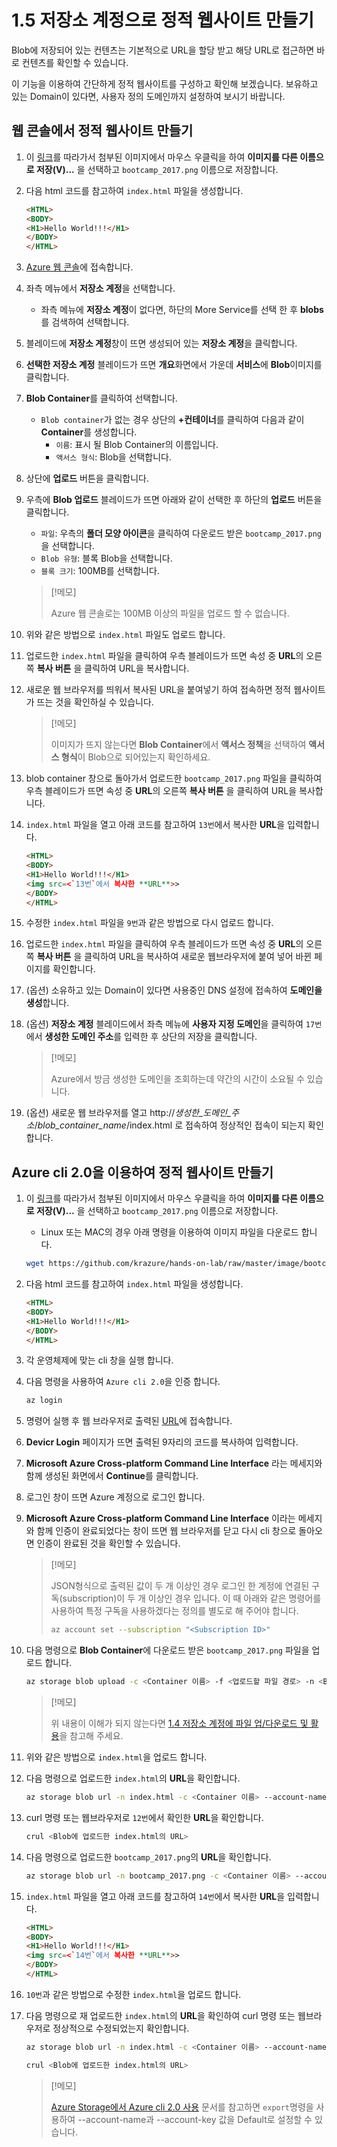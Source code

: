 # 1.5 저장소 계정으로 정적 웹사이트 만들기
Blob에 저장되어 있는 컨텐츠는 기본적으로 URL을 할당 받고 해당 URL로 접근하면 바로 컨텐츠를 확인할 수 있습니다.

이 기능을 이용하여 간단하게 정적 웹사이트를 구성하고 확인해 보겠습니다. 보유하고 있는 Domain이 있다면, 사용자 정의 도메인까지 설정하여 보시기 바랍니다.

## 웹 콘솔에서 정적 웹사이트 만들기
1. 이 [링크](https://github.com/krazure/hands-on-lab/blob/master/image/bootcamp_2017.png)를 따라가서 첨부된 이미지에서 마우스 우클릭을 하여 **이미지를 다른 이름으로 저장(V)...** 을 선택하고 `bootcamp_2017.png` 이름으로 저장합니다.

2. 다음 html 코드를 참고하여 `index.html` 파일을 생성합니다.
    ```html
    <HTML>
    <BODY>
    <H1>Hello World!!!</H1>
    </BODY>
    </HTML>
    ```

3. [Azure 웹 콘솔](https://portal.azure.com)에 접속합니다.

4. 좌측 메뉴에서 **저장소 계정**을 선택합니다.
    - 좌측 메뉴에 **저장소 계정**이 없다면, 하단의 More Service를 선택 한 후 **blobs**를 검색하여 선택합니다.

5. 블레이드에 **저장소 계정**창이 뜨면 생성되어 있는 **저장소 계정**을 클릭합니다.

6. **선택한 저장소 계정** 블레이드가 뜨면 **개요**화면에서 가운데 **서비스**에 **Blob**이미지를 클릭합니다.

7. **Blob Container**를 클릭하여 선택합니다.
    - `Blob container`가 없는 경우 상단의 **+컨테이너**를 클릭하여 다음과 같이 **Container**를 생성합니다.
        - `이름`: 표시 될 Blob Container의 이름입니다.
        - `액서스 형식`: Blob을 선택합니다.

8. 상단에 **업로드** 버튼을 클릭합니다.

9. 우측에 **Blob 업로드** 블레이드가 뜨면 아래와 같이 선택한 후 하단의 **업로드** 버튼을 클릭합니다.
    - `파일`: 우측의 **폴더 모양 아이콘**을 클릭하여 다운로드 받은 `bootcamp_2017.png`을 선택합니다.
    - `Blob 유형`: 블록 Blob을 선택합니다.
    - `블록 크기`: 100MB를 선택합니다.
    > [!메모]
    >
    > Azure 웹 콘솔로는 100MB 이상의 파일을 업로드 할 수 없습니다.

10. 위와 같은 방법으로 `index.html` 파일도 업로드 합니다.

11. 업로드한 `index.html` 파일을 클릭하여 우측 블레이드가 뜨면 속성 중 **URL**의 오른쪽 **복사 버튼** 을 클릭하여 URL을 복사합니다.

12. 새로운 웹 브라우저를 띄워서 복사된 URL을 붙여넣기 하여 접속하면 정적 웹사이트가 뜨는 것을 확인하실 수 있습니다.
    > [!메모]
    >
    > 이미지가 뜨지 않는다면 **Blob Container**에서 **액서스 정책**을 선택하여 **액서스 형식**이 Blob으로 되어있는지 확인하세요.

13. blob container 창으로 돌아가서 업로드한 `bootcamp_2017.png` 파일을 클릭하여 우측 블레이드가 뜨면 속성 중 **URL**의 오른쪽 **복사 버튼** 을 클릭하여 URL을 복사합니다.

14. `index.html` 파일을 열고 아래 코드를 참고하여 `13번`에서 복사한 **URL**을 입력합니다.
    ```html
    <HTML>
    <BODY>
    <H1>Hello World!!!</H1>
    <img src=<`13번`에서 복사한 **URL**>>
    </BODY>
    </HTML>
    ```

15. 수정한 `index.html` 파일을 `9번`과 같은 방법으로 다시 업로드 합니다.

16. 업로드한 `index.html` 파일을 클릭하여 우측 블레이드가 뜨면 속성 중 **URL**의 오른쪽 **복사 버튼** 을 클릭하여 URL을 복사하여 새로운 웹브라우저에 붙여 넣어 바뀐 페이지를 확인합니다.

17. (옵션) 소유하고 있는 Domain이 있다면 사용중인 DNS 설정에 접속하여 **도메인을 생성**합니다.

18. (옵션) **저장소 계정** 블레이드에서 좌측 메뉴에 **사용자 지정 도메인**을 클릭하여 `17번`에서 **생성한 도메인 주소**를 입력한 후 상단의 저장을 클릭합니다.
    > [!메모]
    >
    > Azure에서 방금 생성한 도메인을 조회하는데 약간의 시간이 소요될 수 있습니다.

19. (옵션) 새로운 웹 브라우저를 열고 http://*생성한_도메인_주소*/*blob_container_name*/index.html 로 접속하여 정상적인 접속이 되는지 확인합니다.

## Azure cli 2.0을 이용하여 정적 웹사이트 만들기
1. 이 [링크](https://github.com/krazure/hands-on-lab/blob/master/image/bootcamp_2017.png)를 따라가서 첨부된 이미지에서 마우스 우클릭을 하여 **이미지를 다른 이름으로 저장(V)...** 을 선택하고 `bootcamp_2017.png` 이름으로 저장합니다.
    - Linux 또는 MAC의 경우 아래 명령을 이용하여 이미지 파일을 다운로드 합니다.
    ```bash
    wget https://github.com/krazure/hands-on-lab/raw/master/image/bootcamp_2017.png
    ```

2. 다음 html 코드를 참고하여 `index.html` 파일을 생성합니다.
    ```html
    <HTML>
    <BODY>
    <H1>Hello World!!!</H1>
    </BODY>
    </HTML>
    ```

3. 각 운영체제에 맞는 cli 창을 실행 합니다.

4. 다음 명령을 사용하여 `Azure cli 2.0`을 인증 합니다.
    ```bash
    az login
    ```

5. 명령어 실행 후 웹 브라우저로 출력된 [URL](https://aka.ms/devicelogin)에 접속합니다.

6. **Devicr Login** 페이지가 뜨면 출력된 9자리의 코드를 복사하여 입력합니다.

7. **Microsoft Azure Cross-platform Command Line Interface** 라는 메세지와 함께 생성된 화면에서 **Continue**를 클릭합니다.

8. 로그인 창이 뜨면 Azure 계정으로 로그인 합니다.

9. **Microsoft Azure Cross-platform Command Line Interface** 이라는 메세지와 함께 인증이 완료되었다는 창이 뜨면 웹 브라우저를 닫고 다시 cli 창으로 돌아오면 인증이 완료된 것을 확인할 수 있습니다.
    > [!메모]
    >
    > JSON형식으로 출력된 값이 두 개 이상인 경우 로그인 한 계정에 연결된 구독(subscription)이 두 개 이상인 경우 입니다. 이 때 아래와 같은 명령어를 사용하여 특정 구독을 사용하겠다는 정의를 별도로 해 주어야 합니다.
    > ```bash
    > az account set --subscription "<Subscription ID>"
    > ```

10. 다음 명령으로 **Blob Container**에 다운로드 받은 `bootcamp_2017.png` 파일을 업로드 합니다.
    ```bash
    az storage blob upload -c <Container 이름> -f <업로드할 파일 경로> -n <Blob에 업로드 될 파일 이름> --account-name <저장소 계정 이름> --account-key <저장소 계정의 key값>
    ```
    > [!메모]
    >
    > 위 내용이 이해가 되지 않는다면 [1.4 저장소 계정에 파일 업/다운로드 및 활용](https://github.com/krazure/hands-on-lab/blob/master/1.4%20%EC%A0%80%EC%9E%A5%EC%86%8C%20%EA%B3%84%EC%A0%95%EC%97%90%20%ED%8C%8C%EC%9D%BC%20%EC%97%85%EB%A1%9C%EB%93%9C%20%EB%B0%8F%20%ED%99%9C%EC%9A%A9.md)을 참고해 주세요.

11. 위와 같은 방법으로 `index.html`을 업로드 합니다.

12. 다음 명령으로 업로드한 `index.html`의 **URL**을 확인합니다.
    ```bash
    az storage blob url -n index.html -c <Container 이름> --account-name <저장소 계정 이름> --account-key <저장소 계정의 key값>
    ```

13. curl 명령 또는 웹브라우저로 `12번`에서 확인한 **URL**을 확인합니다.
    ```bash
    crul <Blob에 업로드한 index.html의 URL>
    ```

14. 다음 명령으로 업로드한 `bootcamp_2017.png`의 **URL**을 확인합니다.
    ```bash
    az storage blob url -n bootcamp_2017.png -c <Container 이름> --account-name <저장소 계정 이름> --account-key <저장소 계정의 key값>
    ```

15. `index.html` 파일을 열고 아래 코드를 참고하여 `14번`에서 복사한 **URL**을 입력합니다.
    ```html
    <HTML>
    <BODY>
    <H1>Hello World!!!</H1>
    <img src=<`14번`에서 복사한 **URL**>>
    </BODY>
    </HTML>
    ```

16. `10번`과 같은 방법으로 수정한 `index.html`을 업로드 합니다.

17. 다음 명령으로 재 업로드한 `index.html`의 **URL**을 확인하여 curl 명령 또는 웹브라우저로 정상적으로 수정되었는지 확인합니다.
    ```bash
    az storage blob url -n index.html -c <Container 이름> --account-name <저장소 계정 이름> --account-key <저장소 계정의 key값>

    crul <Blob에 업로드한 index.html의 URL>
    ```

    > [!메모]
    >
    > [Azure Storage에서 Azure cli 2.0 사용](https://docs.microsoft.com/ko-kr/azure/storage/storage-azure-cli) 문서를 참고하면 `export`명령을 사용하여 --account-name과 --account-key 값을 Default로 설정할 수 있습니다.